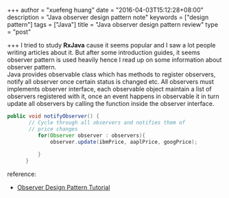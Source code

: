 +++
author = "xuefeng huang"
date = "2016-04-03T15:12:28+08:00"
description = "Java observer design pattern note"
keywords = ["design pattern"]
tags = ["Java"]
title = "Java observer design pattern review"
type = "post"

+++
I tried to study **RxJava** cause it seems popular and I saw a lot people writing articles about it. But after some introduction guides, it seems observer pattern is used heavily hence I read up on some information about observer pattern.  
Java provides observable class which has methods to register observers, notify all observer once certain status is changed etc. All observers must implements observer interface, each observable object maintain a list of observers registered with it, once an event happens in observable it in turn update all observers by calling the function inside the observer interface.  
```java
public void notifyObserver() {   
       // Cycle through all observers and notifies them of
       // price changes           
          for(Observer observer : observers){              
              observer.update(ibmPrice, aaplPrice, googPrice);
               
          }
      }
```
reference:  
- [Observer Design Pattern Tutorial](http://www.newthinktank.com/2012/08/observer-design-pattern-tutorial/)

